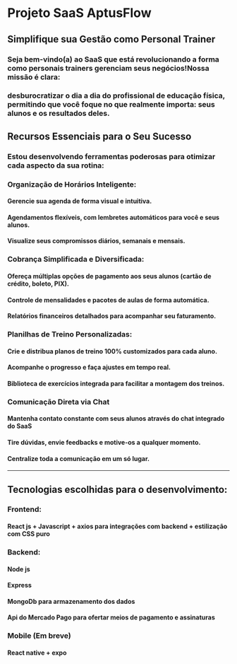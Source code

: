 # Projeto SaaS AptusFlow
## Simplifique sua Gestão como Personal Trainer

### Seja bem-vindo(a) ao SaaS que está revolucionando a forma como personais trainers gerenciam seus negócios!Nossa missão é clara:
### desburocratizar o dia a dia do profissional de educação física, permitindo que você foque no que realmente importa: seus alunos e os resultados deles.

## Recursos Essenciais para o Seu Sucesso
### Estou desenvolvendo ferramentas poderosas para otimizar cada aspecto da sua rotina:

### Organização de Horários Inteligente:
#### Gerencie sua agenda de forma visual e intuitiva.
#### Agendamentos flexíveis, com lembretes automáticos para você e seus alunos.
#### Visualize seus compromissos diários, semanais e mensais.

### Cobrança Simplificada e Diversificada:
#### Ofereça múltiplas opções de pagamento aos seus alunos (cartão de crédito, boleto, PIX).
#### Controle de mensalidades e pacotes de aulas de forma automática.
#### Relatórios financeiros detalhados para acompanhar seu faturamento.

### Planilhas de Treino Personalizadas:
#### Crie e distribua planos de treino 100% customizados para cada aluno.
#### Acompanhe o progresso e faça ajustes em tempo real.
#### Biblioteca de exercícios integrada para facilitar a montagem dos treinos.

### Comunicação Direta via Chat
#### Mantenha contato constante com seus alunos através do chat integrado do SaaS
#### Tire dúvidas, envie feedbacks e motive-os a qualquer momento.
#### Centralize toda a comunicação em um só lugar.


---

## Tecnologias escolhidas para o desenvolvimento:

### Frontend:

#### React js + Javascript + axios para integrações com backend + estilização com CSS puro

### Backend:

#### Node js 
#### Express
#### MongoDb para armazenamento dos dados 
#### Api do Mercado Pago para ofertar meios de pagamento e assinaturas


### Mobile (Em breve)

#### React native + expo





